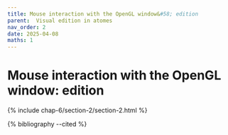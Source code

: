 ```yaml
---
title: Mouse interaction with the OpenGL window&#58; edition
parent:  Visual edition in atomes
nav_order: 2
date: 2025-04-08
maths: 1
---
```


# Mouse interaction with the OpenGL window&#58; edition


{% include chap-6/section-2/section-2.html %}

{% bibliography --cited %}

